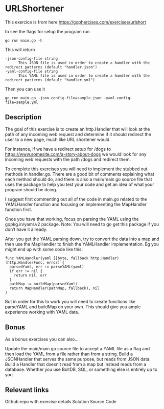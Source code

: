 # URLShortener

This exercice is from here https://gophercises.com/exercises/urlshort

to see the flags for setup the program run
```
go run main.go -h
```
This will return

```
-json-config-file string
      This JSON file is used in order to create a handler with the redirect patterns (default "handler.json")
-yaml-config-file string
      This YAML file is used in order to create a handler with the redirect patterns (default "handler.yml")
```

Then you can use it

```
go run main.go -json-config-file=sample.json -yaml-config-file=sample.yml
```


## Description

The goal of this exercise is to create an http.Handler that will look at the path of any incoming web request and determine if it should redirect the user to a new page, much like URL shortener would.

For instance, if we have a redirect setup for /dogs to https://www.somesite.com/a-story-about-dogs we would look for any incoming web requests with the path /dogs and redirect them.

To complete this exercises you will need to implement the stubbed out methods in handler.go. There are a good bit of comments explaining what each method should do, and there is also a main/main.go source file that uses the package to help you test your code and get an idea of what your program should be doing.

I suggest first commenting out all of the code in main.go related to the YAMLHandler function and focusing on implementing the MapHandler function first.

Once you have that working, focus on parsing the YAML using the gopkg.in/yaml.v2 package. Note: You will need to go get this package if you don’t have it already.

After you get the YAML parsing down, try to convert the data into a map and then use the MapHandler to finish the YAMLHandler implementation. Eg you might end up with some code like this:

```
func YAMLHandler(yaml []byte, fallback http.Handler) (http.HandlerFunc, error) {
  parsedYaml, err := parseYAML(yaml)
  if err != nil {
    return nil, err
  }
  pathMap := buildMap(parsedYaml)
  return MapHandler(pathMap, fallback), nil
}
```

But in order for this to work you will need to create functions like parseYAML and buildMap on your own. This should give you ample experience working with YAML data.

## Bonus
As a bonus exercises you can also…

Update the main/main.go source file to accept a YAML file as a flag and then load the YAML from a file rather than from a string.
Build a JSONHandler that serves the same purpose, but reads from JSON data.
Build a Handler that doesn’t read from a map but instead reads from a database. Whether you use BoltDB, SQL, or something else is entirely up to you.

## Relevant links
Github repo with exercise details
Solution Source Code
